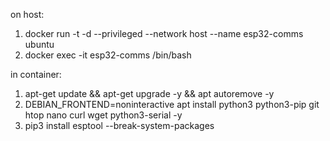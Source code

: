 on host:
1. docker run -t -d --privileged --network host --name esp32-comms ubuntu
2. docker exec -it esp32-comms /bin/bash

in container:
1. apt-get update && apt-get upgrade -y && apt autoremove -y
2. DEBIAN_FRONTEND=noninteractive apt install python3 python3-pip git htop nano curl wget python3-serial -y
3. pip3 install esptool --break-system-packages
